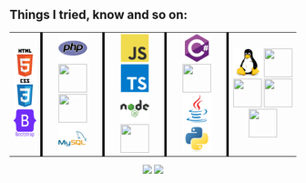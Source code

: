 <h2>Things I tried, know and so on:</h2>
<table>
  <tr>
    <td align="center">
      <a href="https://www.w3.org/html/" target="_blank" title="HTML5"><img src="https://raw.githubusercontent.com/devicons/devicon/master/icons/html5/html5-original-wordmark.svg" width="50" height="50"/></a>
      <a href="https://www.w3schools.com/css/" target="_blank" title="CSS3"><img src="https://raw.githubusercontent.com/devicons/devicon/master/icons/css3/css3-original-wordmark.svg" width="50" height="50"/></a>
      <a href="https://getbootstrap.com" target="_blank" title="Bootstrap"><img src="https://raw.githubusercontent.com/devicons/devicon/master/icons/bootstrap/bootstrap-plain-wordmark.svg" width="50" height="50"/></a>
    </td>
    <td style="border-left: 4px solid black;" align="center">
      <a href="https://www.php.net" target="_blank" title="PHP"><img src="https://raw.githubusercontent.com/devicons/devicon/master/icons/php/php-original.svg" width="50" height="50"/></a>
      <a href="https://codeigniter.com" target="_blank" title="CodeIgniter"><img src="https://cdn.worldvectorlogo.com/logos/codeigniter.svg" width="50" height="50"/></a>
      <a href="https://mariadb.org/" target="_blank" title="MariaDB"><img src="https://www.vectorlogo.zone/logos/mariadb/mariadb-icon.svg" width="50" height="50"/></a>
      <a href="https://www.mysql.com/" target="_blank" title="MySQL"><img src="https://raw.githubusercontent.com/devicons/devicon/master/icons/mysql/mysql-original-wordmark.svg" width="50" height="50"/></a>
    </td>
    <td style="border-left: 4px solid black;" align="center">
      <a href="https://developer.mozilla.org/en-US/docs/Web/JavaScript" target="_blank" title="JavaScript"><img src="https://raw.githubusercontent.com/devicons/devicon/master/icons/javascript/javascript-original.svg" width="50" height="50"/></a>
      <a href="https://www.typescriptlang.org/" target="_blank" title="TypeScript"><img src="https://raw.githubusercontent.com/devicons/devicon/master/icons/typescript/typescript-original.svg" width="50" height="50"/></a>
      <a href="https://nodejs.org" target="_blank" title="Node.js"><img src="https://raw.githubusercontent.com/devicons/devicon/master/icons/nodejs/nodejs-original-wordmark.svg" width="50" height="50"/></a>
      <a href="https://angular.io" target="_blank" title="Angular"><img src="https://angular.io/assets/images/logos/angular/angular.svg" width="50" height="50"/></a>
    </td>
    <td style="border-left: 4px solid black;" align="center">
      <a href="https://www.w3schools.com/cs/" target="_blank" title="C#"><img src="https://raw.githubusercontent.com/devicons/devicon/master/icons/csharp/csharp-original.svg" width="50" height="50"/></a>
      <a href="https://unity.com/" target="_blank" title="Unity"><img src="https://www.vectorlogo.zone/logos/unity3d/unity3d-icon.svg" width="50" height="50"/></a>
      <a href="https://www.java.com" target="_blank" title="Java"><img src="https://raw.githubusercontent.com/devicons/devicon/master/icons/java/java-original.svg" width="50" height="50"/></a>
      <a href="https://www.python.org" target="_blank" title="Python"><img src="https://raw.githubusercontent.com/devicons/devicon/master/icons/python/python-original.svg" width="50" height="50"/></a>
    </td>
    <td style="border-left: 4px solid black;" align="center">
      <a href="https://www.linux.org/" target="_blank" title="Linux"><img src="https://raw.githubusercontent.com/devicons/devicon/master/icons/linux/linux-original.svg" width="50" height="50"/></a>
      <a href="https://www.raspberrypi.com/" target="_blank" title="Raspberry Pi"><img src="https://brandlogos.net/wp-content/uploads/2020/09/raspberry-pi-logo.png" width="50" height="50"/></a>
      <a href="https://grafana.com" target="_blank" title="Grafana"><img src="https://www.vectorlogo.zone/logos/grafana/grafana-icon.svg" width="50" height="50"/></a>
      <a href="https://git-scm.com/" target="_blank" title="Git"><img src="https://www.vectorlogo.zone/logos/git-scm/git-scm-icon.svg" width="50" height="50"/></a>
      <a href="https://www.arduino.cc/" target="_blank" title="Arduino"><img src="https://cdn.worldvectorlogo.com/logos/arduino-1.svg" width="50" height="50"/></a>
    </td>
  </tr>
</table>

<p align="center">
  <img src="https://github-readme-stats.vercel.app/api?username=kaliszsatinfo&rank_icon=github&theme=github_dark"/>
  <img src="https://github-readme-stats.vercel.app/api/top-langs/?username=kaliszsatinfo&layout=compact&langs_count=10&theme=github_dark"/>
</p>

<!-- START_SECTION:language-usage -->
<!-- END_SECTION:language-usage -->
